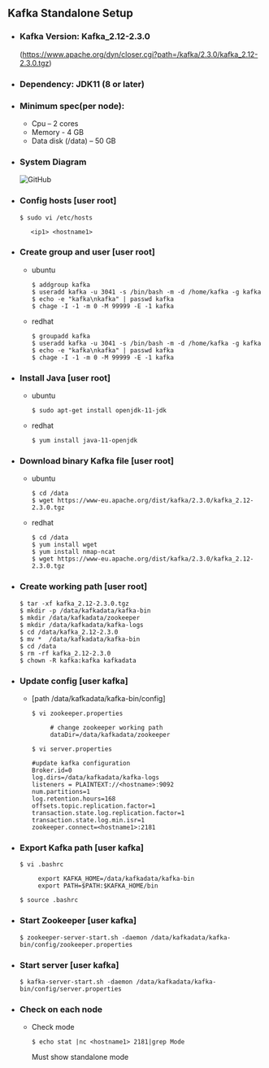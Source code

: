## Kafka Standalone Setup
- ### Kafka Version: Kafka_2.12-2.3.0 
	(https://www.apache.org/dyn/closer.cgi?path=/kafka/2.3.0/kafka_2.12-2.3.0.tgz)
- ### Dependency: JDK11 (8 or later)
- ### Minimum spec(per node):
	- Cpu – 2 cores 
 	- Memory - 4 GB 
	- Data disk (/data) – 50 GB
- ### System Diagram
	![GitHub ](https://github.com/mrockstyle/Kafka/blob/master/kafka%20standalone.JPG)

- ### Config hosts [**user root**]
     ```
     $ sudo vi /etc/hosts

        <ip1> <hostname1>

     ```
- ### Create group and user [**user root**]
     - ubuntu 
          ```
          $ addgroup kafka
          $ useradd kafka -u 3041 -s /bin/bash -m -d /home/kafka -g kafka
          $ echo -e "kafka\nkafka" | passwd kafka
          $ chage -I -1 -m 0 -M 99999 -E -1 kafka

          ```     
     - redhat
          ```
          $ groupadd kafka
          $ useradd kafka -u 3041 -s /bin/bash -m -d /home/kafka -g kafka
          $ echo -e "kafka\nkafka" | passwd kafka
          $ chage -I -1 -m 0 -M 99999 -E -1 kafka

          ```    
- ### Install Java [**user root**]
     - ubuntu 
          ```
          $ sudo apt-get install openjdk-11-jdk

          ```     
     - redhat
          ```
          $ yum install java-11-openjdk

          ```    

- ### Download binary Kafka file [**user root**]
     - ubuntu
          ```
          $ cd /data
          $ wget https://www-eu.apache.org/dist/kafka/2.3.0/kafka_2.12-2.3.0.tgz

          ```
     - redhat 
          ```
          $ cd /data
          $ yum install wget
          $ yum install nmap-ncat
          $ wget https://www-eu.apache.org/dist/kafka/2.3.0/kafka_2.12-2.3.0.tgz

          ```
- ### Create working path [**user root**]
     ```
     $ tar -xf kafka_2.12-2.3.0.tgz
     $ mkdir -p /data/kafkadata/kafka-bin
     $ mkdir /data/kafkadata/zookeeper
     $ mkdir /data/kafkadata/kafka-logs
     $ cd /data/kafka_2.12-2.3.0
     $ mv *  /data/kafkadata/kafka-bin
     $ cd /data
     $ rm -rf kafka_2.12-2.3.0
     $ chown -R kafka:kafka kafkadata

     ```
- ### Update config [**user kafka**]
     - [path /data/kafkadata/kafka-bin/config]
          ```
          $ vi zookeeper.properties

               # change zookeeper working path
               dataDir=/data/kafkadata/zookeeper

          ```
          ```
          $ vi server.properties

		  #update kafka configuration
		  Broker.id=0 
		  log.dirs=/data/kafkadata/kafka-logs
		  listeners = PLAINTEXT://<hostname>:9092
		  num.partitions=1
		  log.retention.hours=168
		  offsets.topic.replication.factor=1
		  transaction.state.log.replication.factor=1
		  transaction.state.log.min.isr=1
		  zookeeper.connect=<hostname1>:2181

          ```
- ###  Export Kafka path [**user kafka**]
     ```
     $ vi .bashrc

          export KAFKA_HOME=/data/kafkadata/kafka-bin
          export PATH=$PATH:$KAFKA_HOME/bin

     $ source .bashrc

     ```
- ### Start Zookeeper [**user kafka**]
     ```
     $ zookeeper-server-start.sh -daemon /data/kafkadata/kafka-bin/config/zookeeper.properties

     ```
- ### Start server [**user kafka**]
     ```
     $ kafka-server-start.sh -daemon /data/kafkadata/kafka-bin/config/server.properties

     ```
- ### Check on each node 
     - Check mode
          ```
        $ echo stat |nc <hostname1> 2181|grep Mode

          ```
          Must show standalone mode
